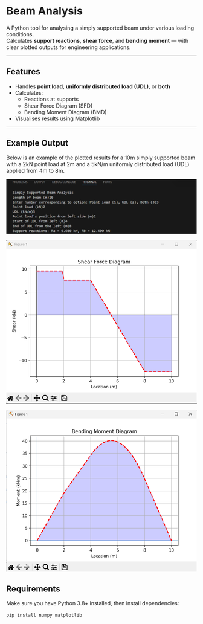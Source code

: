 # Beam Analysis 

A Python tool for analysing a simply supported beam under various loading conditions.  
Calculates **support reactions**, **shear force**, and **bending moment** — with clear plotted outputs for engineering applications.

---

##  Features
- Handles **point load**, **uniformly distributed load (UDL)**, or **both**
- Calculates:
  - Reactions at supports  
  - Shear Force Diagram (SFD)  
  - Bending Moment Diagram (BMD)
- Visualises results using Matplotlib

---

## Example Output

Below is an example of the plotted results for a 10m simply supported beam with a 2kN point load at 2m and a 5kN/m uniformly distributed load (UDL) applied from 4m to 8m.

![Example Terminal](terminal.png)

![Example Shear Force Diagram](SFD.png)

![Example Bending Moment Diagram](BMD.png)



##  Requirements
Make sure you have Python 3.8+ installed, then install dependencies:
```bash
pip install numpy matplotlib
